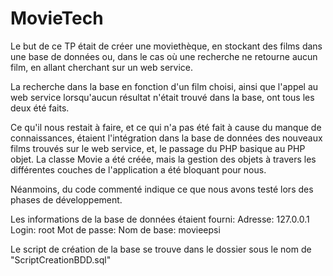 # MovieTech

Le but de ce TP était de créer une moviethèque, en stockant des films dans une base de données ou, dans le cas où une recherche ne retourne aucun film, en 
allant cherchant sur un web service.

La recherche dans la base en fonction d'un film choisi, ainsi que l'appel au web service lorsqu'aucun résultat n'était trouvé dans la base, ont tous les deux 
été faits. 

Ce qu'il nous restait à faire, et ce qui n'a pas été fait à cause du manque de connaissances, étaient l'intégration dans la base de données des nouveaux films
trouvés sur le web service, et, le passage du PHP basique au PHP objet. La classe Movie a été créée, mais la gestion des objets à travers les différentes couches
de l'application a été bloquant pour nous.

Néanmoins, du code commenté indique ce que nous avons testé lors des phases de développement.

Les informations de la base de données étaient fourni:
Adresse: 127.0.0.1
Login: root
Mot de passe: 
Nom de base: movieepsi

Le script de création de la base se trouve dans le dossier sous le nom de "ScriptCreationBDD.sql"